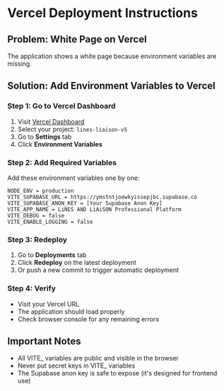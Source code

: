 # Vercel Deployment Instructions

## Problem: White Page on Vercel
The application shows a white page because environment variables are missing.

## Solution: Add Environment Variables to Vercel

### Step 1: Go to Vercel Dashboard
1. Visit [Vercel Dashboard](https://vercel.com/dashboard)
2. Select your project: `lines-liaison-v5`
3. Go to **Settings** tab
4. Click **Environment Variables**

### Step 2: Add Required Variables
Add these environment variables one by one:

```
NODE_ENV = production
VITE_SUPABASE_URL = https://ymstntjoewkyissepjbc.supabase.co
VITE_SUPABASE_ANON_KEY = [Your Supabase Anon Key]
VITE_APP_NAME = LiNES AND LiAiSON Professional Platform
VITE_DEBUG = false
VITE_ENABLE_LOGGING = false
```

### Step 3: Redeploy
1. Go to **Deployments** tab
2. Click **Redeploy** on the latest deployment
3. Or push a new commit to trigger automatic deployment

### Step 4: Verify
- Visit your Vercel URL
- The application should load properly
- Check browser console for any remaining errors

## Important Notes
- All VITE_ variables are public and visible in the browser
- Never put secret keys in VITE_ variables
- The Supabase anon key is safe to expose (it's designed for frontend use)